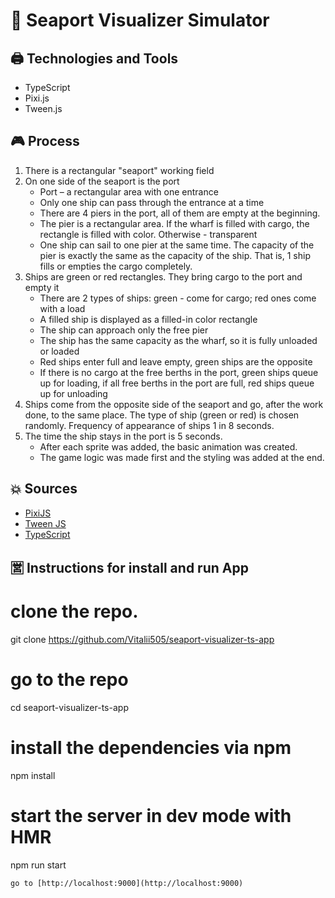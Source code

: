 # 🚢 Seaport Visualizer Simulator

## 🖨 Technologies and Tools

- TypeScript
- Pixi.js
- Tween.js

## 🎮 Process

1. There is a rectangular "seaport" working field
2. On one side of the seaport is the port
    - Port – a rectangular area with one entrance
    - Only one ship can pass through the entrance at a time
    - There are 4 piers in the port, all of them are empty at the beginning.
    - The pier is a rectangular area. If the wharf is filled with cargo, the rectangle is filled with color. Otherwise - transparent
    - One ship can sail to one pier at the same time. The capacity of the pier is exactly the same as the capacity of the ship. That is, 1 ship fills or empties the cargo completely.
3. Ships are green or red rectangles. They bring cargo to the port and empty it
    - There are 2 types of ships: green - come for cargo; red ones come with a load
    - A filled ship is displayed as a filled-in color rectangle
    - The ship can approach only the free pier
    - The ship has the same capacity as the wharf, so it is fully unloaded or loaded
    - Red ships enter full and leave empty, green ships are the opposite
    - If there is no cargo at the free berths in the port, green ships queue up for loading, if all free berths in the port are full, red ships queue up for unloading
4. Ships come from the opposite side of the seaport and go, after the work done, to the same place. The type of ship (green or red) is chosen randomly. Frequency of appearance of ships 1 in 8 seconds.
5. The time the ship stays in the port is 5 seconds.
    - After each sprite was added, the basic animation was created.
    - The game logic was made first and the styling was added at the end.

## 💥 Sources
- [PixiJS](https://www.pixijs.com/)
- [Tween JS](https://github.com/tweenjs/tween.js/)
- [TypeScript](https://www.typescriptlang.org/)



## 🈺 Instructions for install and run App

# clone the repo.
git clone https://github.com/Vitalii505/seaport-visualizer-ts-app

# go to the repo
cd seaport-visualizer-ts-app

# install the dependencies via npm
npm install

# start the server in dev mode with HMR
npm run start
```
go to [http://localhost:9000](http://localhost:9000)
